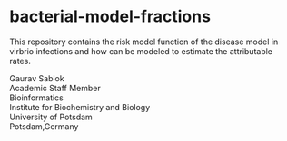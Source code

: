 # bacterial-model-fractions

This repository contains the risk model function of the disease model in virbrio infections and how can be modeled to estimate the attributable rates.

Gaurav Sablok \
Academic Staff Member \
Bioinformatics \
Institute for Biochemistry and Biology \
University of Potsdam \
Potsdam,Germany


